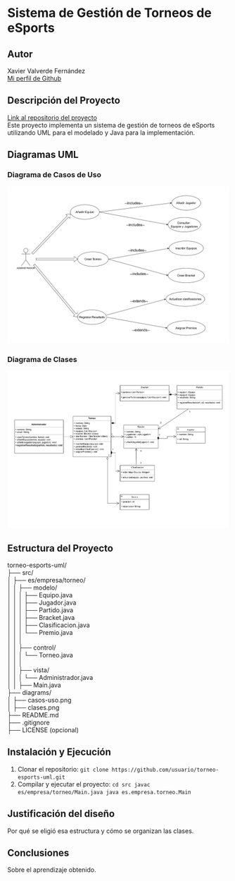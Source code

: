 # Sistema de Gestión de Torneos de eSports
## Autor
Xavier Valverde Fernández  
[Mi perfil de Github](https://github.com/XavierValverde)
## Descripción del Proyecto
[Link al repositorio del proyecto](https://github.com/XavierValverde/torneo-esports-uml)  
Este proyecto implementa un sistema de gestión de torneos de eSports
utilizando UML para el modelado y Java para la implementación.
## Diagramas UML
### Diagrama de Casos de Uso
![Diagrama de casos de uso](diagrams/casos-uso.png)
### Diagrama de Clases
![Diagrama de clases](diagrams/clases.png)
## Estructura del Proyecto
torneo-esports-uml/   
├── src/    
│ ├── es/empresa/torneo/  
│ │ ├── modelo/  
│ │ │ ├── Equipo.java  
│ │ │ ├── Jugador.java  
│ │ │ ├── Partido.java  
│ │ │ ├── Bracket.java  
│ │ │ ├── Clasificacion.java  
│ │ │ └── Premio.java  
│ │ │  
│ │ ├── control/  
│ │ │ └── Torneo.java  
│ │ │  
│ │ ├── vista/  
│ │ │ └── Administrador.java  
│ │ ├── Main.java  
├── diagrams/  
│ ├── casos-uso.png  
│ ├── clases.png  
├── README.md  
├── .gitignore  
├── LICENSE (opcional)  

## Instalación y Ejecución
1. Clonar el repositorio:
   `git clone https://github.com/usuario/torneo-esports-uml.git`
2. Compilar y ejecutar el proyecto:
   `cd src javac es/empresa/torneo/Main.java java es.empresa.torneo.Main`
## Justificación del diseño
Por qué se eligió esa estructura y cómo se organizan las clases.
## Conclusiones
Sobre el aprendizaje obtenido.